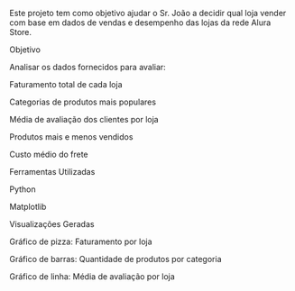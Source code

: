 Este projeto tem como objetivo ajudar o Sr. João a decidir qual loja vender com base em dados de vendas e desempenho das lojas da rede Alura Store.

Objetivo

Analisar os dados fornecidos para avaliar:

Faturamento total de cada loja

Categorias de produtos mais populares

Média de avaliação dos clientes por loja

Produtos mais e menos vendidos

Custo médio do frete

 Ferramentas Utilizadas

Python

Matplotlib

Visualizações Geradas

Gráfico de pizza: Faturamento por loja

Gráfico de barras: Quantidade de produtos por categoria

Gráfico de linha: Média de avaliação por loja
